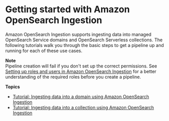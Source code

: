 # Getting started with Amazon OpenSearch Ingestion<a name="osis-getting-started-tutorials"></a>

Amazon OpenSearch Ingestion supports ingesting data into managed OpenSearch Service domains and OpenSearch Serverless collections\. The following tutorials walk you through the basic steps to get a pipeline up and running for each of these use cases\.

**Note**  
Pipeline creation will fail if you don't set up the correct permissions\. See [Setting up roles and users in Amazon OpenSearch Ingestion](pipeline-security-overview.md) for a better understanding of the required roles before you create a pipeline\.

**Topics**
+ [Tutorial: Ingesting data into a domain using Amazon OpenSearch Ingestion](osis-get-started.md)
+ [Tutorial: Ingesting data into a collection using Amazon OpenSearch Ingestion](osis-serverless-get-started.md)